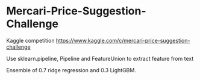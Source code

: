 # Mercari-Price-Suggestion-Challenge
Kaggle competition https://www.kaggle.com/c/mercari-price-suggestion-challenge

Use sklearn.pipeline, Pipeline and FeatureUnion to extract feature from text 

Ensemble of 0.7 ridge regression and 0.3 LightGBM.
